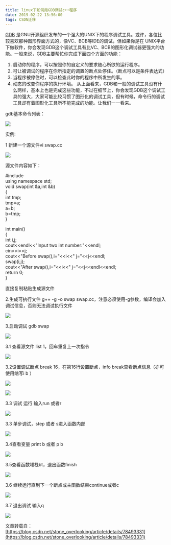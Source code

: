 ```yaml
---
title: linux下如何用GDB调试c++程序
date: 2019-02-22 13:56:00
tags: CSDN迁移
---
```

   [GDB](https://www.baidu.com/s?wd=GDB&amp;tn=24004469_oem_dg&amp;rsv_dl=gh_pl_sl_csd) 是GNU开源组织发布的一个强大的UNIX下的程序调试工具。或许，各位比较喜欢那种图形界面方式的，像VC、BCB等IDE的调试，但如果你是在 UNIX平台下做软件，你会发现GDB这个调试工具有比VC、BCB的图形化调试器更强大的功能。一般来说，GDB主要帮忙你完成下面四个方面的功能：

 
  1. 启动你的程序，可以按照你的自定义的要求随心所欲的运行程序。 
  3. 可让被调试的程序在你所指定的调置的断点处停住。（断点可以是条件表达式） 
  5. 当程序被停住时，可以检查此时你的程序中所发生的事。 
  7. 动态的改变你程序的执行环境。 从上面看来，GDB和一般的调试工具没有什么两样，基本上也是完成这些功能，不过在细节上，你会发现GDB这个调试工具的强大，大家可能比较习惯了图形化的调试工具，但有时候，命令行的调试工具却有着图形化工具所不能完成的功能。让我们一一看来。

 

 gdb基本命令列表： 

 ![](http://hi.csdn.net/attachment/201203/19/0_1332136060HnWO.gif)

 

 实例:

 1 新建一个源文件vi swap.cc

 ![](http://hi.csdn.net/attachment/201203/19/0_13321312233vfG.gif)

 源文件内容如下：

 #include<iostream>  
 using namespace std;  
 void swap(int &a,int &b)  
 {  
 int tmp;  
 tmp=a;  
 a=b;  
 b=tmp;  
 }

 int main()  
 {  
 int i,j;  
 cout<<endl<<"Input two int number:"<<endl;  
 cin>>i>>j;  
 cout<<"Before swap(),i="<<i<<" j="<<j<<endl;  
 swap(i,j);  
 cout<<"After swap(),i="<<i<<" j="<<j<<endl<<endl;  
 return 0;  
 }

 直接复制粘贴生成源文件

 2.生成可执行文件 g++ -g -o swap swap.cc，注意必须使用-g参数，编译会加入调试信息，否则无法调试执行文件

 ![](http://hi.csdn.net/attachment/201203/19/0_1332131674N111.gif)

 3.启动调试 gdb swap

 ![](http://hi.csdn.net/attachment/201203/19/0_1332131779zH88.gif)

 3.1 查看源文件 list 1，回车重复上一次指令

 ![](http://hi.csdn.net/attachment/201203/19/0_1332132852AmV1.gif)

 3.2设置调试断点 break 16，在第16行设置断点，info break查看断点信息（亦可使用缩写i b ）

 ![](http://hi.csdn.net/attachment/201203/19/0_1332133229I2aK.gif)

 ![](http://hi.csdn.net/attachment/201203/19/0_1332133538hH00.gif)

 3.3 调试 运行 输入run 或者r 

 ![](http://hi.csdn.net/attachment/201203/19/0_13321337928E0I.gif)

 3.3 单步调试，step 或者 s进入函数内部

 ![](http://hi.csdn.net/attachment/201203/19/0_1332133876DrOK.gif)

 3.4查看变量 print b 或者 p b

 ![](http://hi.csdn.net/attachment/201203/19/0_13321339794UxL.gif)

 3.5查看函数堆栈bt，退出函数finish

 ![](http://hi.csdn.net/attachment/201203/19/0_1332134294MXJX.gif)

 3.6 继续运行直到下一个断点或主函数结束continue或者c

 ![](http://hi.csdn.net/attachment/201203/19/0_13321344199VGT.gif)

 3.7 退出调试 输入q

 

 ![](http://hi.csdn.net/attachment/201203/19/0_1332134872aIf8.gif)

 

 文章转载自：[https://blog.csdn.net/stone_overlooking/article/details/78493331](https://blog.csdn.net/stone_overlooking/article/details/78493331)

   
 